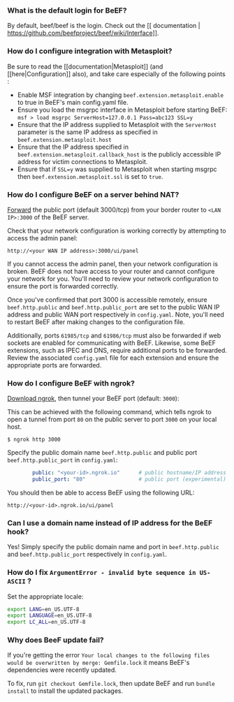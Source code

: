 ### What is the default login for BeEF?
By default, beef/beef is the login. Check out the [[ documentation | https://github.com/beefproject/beef/wiki/Interface]].


### How do I configure integration with Metasploit?

Be sure to read the [[documentation|Metasploit]] (and [[here|Configuration]] also), and take care especially of the following points :

* Enable MSF integration by changing `beef.extension.metasploit.enable` to true in BeEF's main config.yaml file.
* Ensure you load the msgrpc interface in Metasploit before starting BeEF: `msf > load msgrpc ServerHost=127.0.0.1 Pass=abc123 SSL=y`
* Ensure that the IP address supplied to Metasploit with the `ServerHost` parameter is the same IP address as specified in `beef.extension.metasploit.host`
* Ensure that the IP address specified in `beef.extension.metasploit.callback_host` is the publicly accessible IP address for victim connections to Metasploit.
* Ensure that if `SSL=y` was supplied to Metasploit when starting msgrpc then `beef.extension.metasploit.ssl` is set to `true`.


### How do I configure BeEF on a server behind NAT?

[Forward](https://en.wikipedia.org/wiki/Port_forwarding) the public port (default 3000/tcp) from your border router to `<LAN IP>:3000` of the BeEF server.

Check that your network configuration is working correctly by attempting to access the admin panel:

```
http://<your WAN IP address>:3000/ui/panel
```

If you cannot access the admin panel, then your network configuration is broken. BeEF does not have access to your router and cannot configure your network for you. You'll need to review your network configuration to ensure the port is forwarded correctly.

Once you've confirmed that port 3000 is accessible remotely, ensure `beef.http.public` and `beef.http.public_port` are set to the public WAN IP address and public WAN port respectively in `config.yaml`. Note, you'll need to restart BeEF after making changes to the configuration file.

Additionally, ports `61985/tcp` and `61986/tcp` must also be forwarded if web sockets are enabled for communicating with BeEF. Likewise, some BeEF extensions, such as IPEC and DNS, require additional ports to be forwarded. Review the associated `config.yaml` file for each extension and ensure the appropriate ports are forwarded.


### How do I configure BeEF with ngrok?

[Download ngrok](https://ngrok.com/), then tunnel your BeEF port (default: `3000`):

This can be achieved with the following command, which tells ngrok to open a tunnel from port `80` on the public server to port `3000` on your local host.

```
$ ngrok http 3000
```

Specify the public domain name `beef.http.public` and public port `beef.http.public_port` in `config.yaml`:

```yaml
        public: "<your-id>.ngrok.io"      # public hostname/IP address
        public_port: "80"                 # public port (experimental) 
```

You should then be able to access BeEF using the following URL:

```
http://<your-id>.ngrok.io/ui/panel
```

### Can I use a domain name instead of IP address for the BeEF hook?

Yes! Simply specify the public domain name and port in `beef.http.public` and `beef.http.public_port` respectively in `config.yaml`.


### How do I fix `ArgumentError - invalid byte sequence in US-ASCII` ?

Set the appropriate locale:

```bash
export LANG=en_US.UTF-8
export LANGUAGE=en_US.UTF-8
export LC_ALL=en_US.UTF-8
```

### Why does BeeF update fail?

If you're getting the error `Your local changes to the following files would be overwritten by merge: Gemfile.lock` it means BeEF's dependencies were recently updated.

To fix, run `git checkout Gemfile.lock`, then update BeEF and run `bundle install` to install the updated packages.
